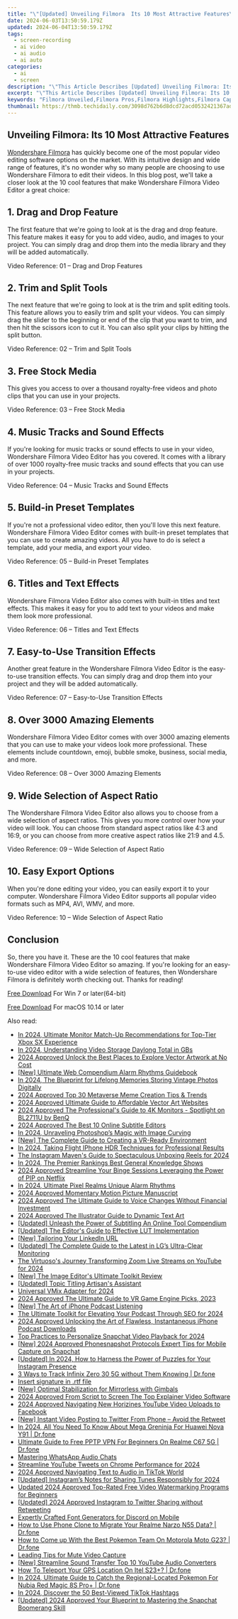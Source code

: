 ```yaml
---
title: "\"[Updated] Unveiling Filmora  Its 10 Most Attractive Features\""
date: 2024-06-03T13:50:59.179Z
updated: 2024-06-04T13:50:59.179Z
tags: 
  - screen-recording
  - ai video
  - ai audio
  - ai auto
categories: 
  - ai
  - screen
description: "\"This Article Describes [Updated] Unveiling Filmora: Its 10 Most Attractive Features\""
excerpt: "\"This Article Describes [Updated] Unveiling Filmora: Its 10 Most Attractive Features\""
keywords: "Filmora Unveiled,Filmora Pros,Filmora Highlights,Filmora Capabilities,Filmora Key Features,Filmora Premium SPECS,Filmora Top Attractions"
thumbnail: https://thmb.techidaily.com/3098d762b6d8dcd72acd0532421367ade2e95fba7b5406862c612e4d87ad3713.png
---
```


## Unveiling Filmora: Its 10 Most Attractive Features

[Wondershare Filmora](https://tools.techidaily.com/wondershare/filmora/download/) has quickly become one of the most popular video editing software options on the market. With its intuitive design and wide range of features, it's no wonder why so many people are choosing to use Wondershare Filmora to edit their videos. In this blog post, we'll take a closer look at the 10 cool features that make Wondershare Filmora Video Editor a great choice:

## 1\. Drag and Drop Feature

The first feature that we're going to look at is the drag and drop feature. This feature makes it easy for you to add video, audio, and images to your project. You can simply drag and drop them into the media library and they will be added automatically.

Video Reference: 01 – Drag and Drop Features

## 2\. Trim and Split Tools

The next feature that we're going to look at is the trim and split editing tools. This feature allows you to easily trim and split your videos. You can simply drag the slider to the beginning or end of the clip that you want to trim, and then hit the scissors icon to cut it. You can also split your clips by hitting the split button.

Video Reference: 02 – Trim and Split Tools

## 3\. Free Stock Media

This gives you access to over a thousand royalty-free videos and photo clips that you can use in your projects.

Video Reference: 03 – Free Stock Media

## 4\. Music Tracks and Sound Effects

If you're looking for music tracks or sound effects to use in your video, Wondershare Filmora Video Editor has you covered. It comes with a library of over 1000 royalty-free music tracks and sound effects that you can use in your projects.

Video Reference: 04 – Music Tracks and Sound Effects

## 5\. Build-in Preset Templates

If you're not a professional video editor, then you'll love this next feature. Wondershare Filmora Video Editor comes with built-in preset templates that you can use to create amazing videos. All you have to do is select a template, add your media, and export your video.

Video Reference: 05 – Build-in Preset Templates

## 6\. Titles and Text Effects

Wondershare Filmora Video Editor also comes with built-in titles and text effects. This makes it easy for you to add text to your videos and make them look more professional.

Video Reference: 06 – Titles and Text Effects

## 7\. Easy-to-Use Transition Effects

Another great feature in the Wondershare Filmora Video Editor is the easy-to-use transition effects. You can simply drag and drop them into your project and they will be added automatically.

Video Reference: 07 – Easy-to-Use Transition Effects

## 8\. Over 3000 Amazing Elements

Wondershare Filmora Video Editor comes with over 3000 amazing elements that you can use to make your videos look more professional. These elements include countdown, emoji, bubble smoke, business, social media, and more.

Video Reference: 08 – Over 3000 Amazing Elements

## 9\. Wide Selection of Aspect Ratio

The Wondershare Filmora Video Editor also allows you to choose from a wide selection of aspect ratios. This gives you more control over how your video will look. You can choose from standard aspect ratios like 4:3 and 16:9, or you can choose from more creative aspect ratios like 21:9 and 4.5.

Video Reference: 09 – Wide Selection of Aspect Ratio

## 10\. Easy Export Options

When you're done editing your video, you can easily export it to your computer. Wondershare Filmora Video Editor supports all popular video formats such as MP4, AVI, WMV, and more.

Video Reference: 10 – Wide Selection of Aspect Ratio

## Conclusion

So, there you have it. These are the 10 cool features that make Wondershare Filmora Video Editor so amazing. If you're looking for an easy-to-use video editor with a wide selection of features, then Wondershare Filmora is definitely worth checking out. Thanks for reading!

[Free Download](https://tools.techidaily.com/wondershare/filmora/download/) For Win 7 or later(64-bit)

[Free Download](https://tools.techidaily.com/wondershare/filmora/download/) For macOS 10.14 or later


<ins class="adsbygoogle"
     style="display:block"
     data-ad-format="autorelaxed"
     data-ad-client="ca-pub-7571918770474297"
     data-ad-slot="1223367746"></ins>

<ins class="adsbygoogle"
     style="display:block"
     data-ad-format="autorelaxed"
     data-ad-client="ca-pub-7571918770474297"
     data-ad-slot="1223367746"></ins>



<ins class="adsbygoogle"
     style="display:block"
     data-ad-client="ca-pub-7571918770474297"
     data-ad-slot="8358498916"
     data-ad-format="auto"
     data-full-width-responsive="true"></ins>




<span class="atpl-alsoreadstyle">Also read:</span>
<div><ul>
<li><a href="https://some-tips.techidaily.com/in-2024-ultimate-monitor-match-up-recommendations-for-top-tier-xbox-sx-experience/"><u>In 2024, Ultimate Monitor Match-Up  Recommendations for Top-Tier Xbox SX Experience</u></a></li>
<li><a href="https://some-tips.techidaily.com/in-2024-understanding-video-storage-daylong-total-in-gbs/"><u>In 2024, Understanding Video Storage  Daylong Total in GBs</u></a></li>
<li><a href="https://some-tips.techidaily.com/2024-approved-unlock-the-best-places-to-explore-vector-artwork-at-no-cost/"><u>2024 Approved  Unlock the Best Places to Explore Vector Artwork at No Cost</u></a></li>
<li><a href="https://some-tips.techidaily.com/new-ultimate-web-compendium-alarm-rhythms-guidebook/"><u>[New] Ultimate Web Compendium  Alarm Rhythms Guidebook</u></a></li>
<li><a href="https://some-tips.techidaily.com/in-2024-the-blueprint-for-lifelong-memories-storing-vintage-photos-digitally/"><u>In 2024, The Blueprint for Lifelong Memories  Storing Vintage Photos Digitally</u></a></li>
<li><a href="https://some-tips.techidaily.com/2024-approved-top-30-metaverse-meme-creation-tips-and-trends/"><u>2024 Approved  Top 30 Metaverse Meme Creation Tips & Trends</u></a></li>
<li><a href="https://some-tips.techidaily.com/2024-approved-ultimate-guide-to-affordable-vector-art-websites/"><u>2024 Approved  Ultimate Guide to Affordable Vector Art Websites</u></a></li>
<li><a href="https://some-tips.techidaily.com/2024-approved-the-professionals-guide-to-4k-monitors-spotlight-on-bl2711u-by-benq/"><u>2024 Approved  The Professional's Guide to 4K Monitors - Spotlight on BL2711U by BenQ</u></a></li>
<li><a href="https://some-tips.techidaily.com/2024-approved-the-best-10-online-subtitle-editors/"><u>2024 Approved  The Best 10 Online Subtitle Editors</u></a></li>
<li><a href="https://some-tips.techidaily.com/in-2024-unraveling-photoshops-magic-with-image-curving/"><u>In 2024, Unraveling Photoshop’s Magic with Image Curving</u></a></li>
<li><a href="https://some-tips.techidaily.com/new-the-complete-guide-to-creating-a-vr-ready-environment/"><u>[New] The Complete Guide to Creating a VR-Ready Environment</u></a></li>
<li><a href="https://some-tips.techidaily.com/in-2024-taking-flight-iphone-hdr-techniques-for-professional-results/"><u>In 2024, Taking Flight  IPhone HDR Techniques for Professional Results</u></a></li>
<li><a href="https://some-tips.techidaily.com/the-instagram-mavens-guide-to-spectaculous-unboxing-reels-for-2024/"><u>The Instagram Maven's Guide to Spectaculous Unboxing Reels for 2024</u></a></li>
<li><a href="https://some-tips.techidaily.com/in-2024-the-premier-rankings-best-general-knowledge-shows/"><u>In 2024, The Premier Rankings  Best General Knowledge Shows</u></a></li>
<li><a href="https://some-tips.techidaily.com/2024-approved-streamline-your-binge-sessions-leveraging-the-power-of-pip-on-netflix/"><u>2024 Approved  Streamline Your Binge Sessions  Leveraging the Power of PIP on Netflix</u></a></li>
<li><a href="https://some-tips.techidaily.com/in-2024-ultimate-pixel-realms-unique-alarm-rhythms/"><u>In 2024, Ultimate Pixel Realms  Unique Alarm Rhythms</u></a></li>
<li><a href="https://some-tips.techidaily.com/2024-approved-momentary-motion-picture-manuscript/"><u>2024 Approved  Momentary Motion Picture Manuscript</u></a></li>
<li><a href="https://some-tips.techidaily.com/2024-approved-the-ultimate-guide-to-voice-changes-without-financial-investment/"><u>2024 Approved  The Ultimate Guide to Voice Changes Without Financial Investment</u></a></li>
<li><a href="https://some-tips.techidaily.com/2024-approved-the-illustrator-guide-to-dynamic-text-art/"><u>2024 Approved  The Illustrator Guide to Dynamic Text Art</u></a></li>
<li><a href="https://some-tips.techidaily.com/updated-unleash-the-power-of-subtitling-an-online-tool-compendium/"><u>[Updated] Unleash the Power of Subtitling  An Online Tool Compendium</u></a></li>
<li><a href="https://some-tips.techidaily.com/updated-the-editors-guide-to-effective-lut-implementation/"><u>[Updated] The Editor's Guide to Effective LUT Implementation</u></a></li>
<li><a href="https://some-tips.techidaily.com/new-tailoring-your-linkedin-url/"><u>[New] Tailoring Your LinkedIn URL</u></a></li>
<li><a href="https://some-tips.techidaily.com/updated-the-complete-guide-to-the-latest-in-lgs-ultra-clear-monitoring/"><u>[Updated] The Complete Guide to the Latest in LG’s Ultra-Clear Monitoring</u></a></li>
<li><a href="https://some-tips.techidaily.com/the-virtuosos-journey-transforming-zoom-live-streams-on-youtube-for-2024/"><u>The Virtuoso's Journey  Transforming Zoom Live Streams on YouTube for 2024</u></a></li>
<li><a href="https://some-tips.techidaily.com/new-the-image-editors-ultimate-toolkit-review/"><u>[New] The Image Editor's Ultimate Toolkit Review</u></a></li>
<li><a href="https://some-tips.techidaily.com/updated-topic-titling-artisans-assistant/"><u>[Updated] Topic Titling Artisan's Assistant</u></a></li>
<li><a href="https://some-tips.techidaily.com/universal-vmix-adapter-for-2024/"><u>Universal VMix Adapter for 2024</u></a></li>
<li><a href="https://some-tips.techidaily.com/2024-approved-the-ultimate-guide-to-vr-game-engine-picks-2023/"><u>2024 Approved  The Ultimate Guide to VR Game Engine Picks, 2023</u></a></li>
<li><a href="https://some-tips.techidaily.com/new-the-art-of-iphone-podcast-listening/"><u>[New] The Art of iPhone Podcast Listening</u></a></li>
<li><a href="https://some-tips.techidaily.com/the-ultimate-toolkit-for-elevating-your-podcast-through-seo-for-2024/"><u>The Ultimate Toolkit for Elevating Your Podcast Through SEO for 2024</u></a></li>
<li><a href="https://some-tips.techidaily.com/2024-approved-unlocking-the-art-of-flawless-instantaneous-iphone-podcast-downloads/"><u>2024 Approved  Unlocking the Art of Flawless, Instantaneous iPhone Podcast Downloads</u></a></li>
<li><a href="https://some-tips.techidaily.com/top-practices-to-personalize-snapchat-video-playback-for-2024/"><u>Top Practices to Personalize Snapchat Video Playback for 2024</u></a></li>
<li><a href="https://snapchat-videos.techidaily.com/new-2024-approved-phonesnapshot-protocols-expert-tips-for-mobile-capture-on-snapchat/"><u>[New] 2024 Approved  Phonesnapshot Protocols  Expert Tips for Mobile Capture on Snapchat</u></a></li>
<li><a href="https://instagram-video-files.techidaily.com/updated-in-2024-how-to-harness-the-power-of-puzzles-for-your-instagram-presence/"><u>[Updated] In 2024, How to Harness the Power of Puzzles for Your Instagram Presence</u></a></li>
<li><a href="https://android-location-track.techidaily.com/3-ways-to-track-infinix-zero-30-5g-without-them-knowing-drfone-by-drfone-virtual-android/"><u>3 Ways to Track Infinix Zero 30 5G without Them Knowing | Dr.fone</u></a></li>
<li><a href="https://review-topics.techidaily.com/insert-signature-in-rtf-file-by-ldigisigner-sign-a-word-sign-a-word/"><u>Insert signature in .rtf file</u></a></li>
<li><a href="https://extra-approaches.techidaily.com/new-optimal-stabilization-for-mirrorless-with-gimbals/"><u>[New] Optimal Stabilization for Mirrorless with Gimbals</u></a></li>
<li><a href="https://ai-vdieo-software.techidaily.com/2024-approved-from-script-to-screen-the-top-explainer-video-software/"><u>2024 Approved From Script to Screen The Top Explainer Video Software</u></a></li>
<li><a href="https://youtube-help.techidaily.com/2024-approved-navigating-new-horizines-youtube-video-uploads-to-facebook/"><u>2024 Approved  Navigating New Horizines  YouTube Video Uploads to Facebook</u></a></li>
<li><a href="https://twitter-videos.techidaily.com/new-instant-video-posting-to-twitter-from-phone-avoid-the-retweet/"><u>[New] Instant Video Posting to Twitter From Phone – Avoid the Retweet</u></a></li>
<li><a href="https://android-pokemon-go.techidaily.com/in-2024-all-you-need-to-know-about-mega-greninja-for-huawei-nova-y91-drfone-by-drfone-virtual-android/"><u>In 2024, All You Need To Know About Mega Greninja For Huawei Nova Y91 | Dr.fone</u></a></li>
<li><a href="https://fake-location.techidaily.com/ultimate-guide-to-free-pptp-vpn-for-beginners-on-realme-c67-5g-drfone-by-drfone-virtual-android/"><u>Ultimate Guide to Free PPTP VPN For Beginners On Realme C67 5G | Dr.fone</u></a></li>
<li><a href="https://extra-lessons.techidaily.com/mastering-whatsapp-audio-chats/"><u>Mastering WhatsApp Audio Chats</u></a></li>
<li><a href="https://twitter-videos.techidaily.com/streamline-youtube-tweets-on-chrome-performance-for-2024/"><u>Streamline  YouTube Tweets on Chrome Performance for 2024</u></a></li>
<li><a href="https://tiktok-videos.techidaily.com/2024-approved-navigating-text-to-audio-in-tiktok-world/"><u>2024 Approved  Navigating Text to Audio in TikTok World</u></a></li>
<li><a href="https://instagram-clips.techidaily.com/updated-instagrams-notes-for-sharing-tunes-responsibly-for-2024/"><u>[Updated] Instagram’s Notes for Sharing Tunes Responsibly for 2024</u></a></li>
<li><a href="https://smart-video-creator.techidaily.com/updated-2024-approved-top-rated-free-video-watermarking-programs-for-beginners/"><u>Updated 2024 Approved Top-Rated Free Video Watermarking Programs for Beginners</u></a></li>
<li><a href="https://twitter-videos.techidaily.com/updated-2024-approved-instagram-to-twitter-sharing-without-retweeting/"><u>[Updated] 2024 Approved  Instagram to Twitter  Sharing without Retweeting</u></a></li>
<li><a href="https://discord-videos.techidaily.com/expertly-crafted-font-generators-for-discord-on-mobile/"><u>Expertly Crafted Font Generators for Discord on Mobile</u></a></li>
<li><a href="https://android-transfer.techidaily.com/how-to-use-phone-clone-to-migrate-your-realme-narzo-n55-data-drfone-by-drfone-transfer-from-android-transfer-from-android/"><u>How to Use Phone Clone to Migrate Your Realme Narzo N55 Data? | Dr.fone</u></a></li>
<li><a href="https://android-pokemon-go.techidaily.com/how-to-come-up-with-the-best-pokemon-team-on-motorola-moto-g23-drfone-by-drfone-virtual-android/"><u>How to Come up With the Best Pokemon Team On Motorola Moto G23? | Dr.fone</u></a></li>
<li><a href="https://video-capture.techidaily.com/leading-tips-for-mute-video-capture/"><u>Leading Tips for Mute Video Capture</u></a></li>
<li><a href="https://youtube-stream.techidaily.com/new-streamline-sound-transfer-top-10-youtube-audio-converters/"><u>[New] Streamline Sound Transfer  Top 10 YouTube Audio Converters</u></a></li>
<li><a href="https://change-location.techidaily.com/how-to-teleport-your-gps-location-on-itel-s23plus-drfone-by-drfone-virtual-android/"><u>How To Teleport Your GPS Location On Itel S23+? | Dr.fone</u></a></li>
<li><a href="https://pokemon-go-android.techidaily.com/in-2024-ultimate-guide-to-catch-the-regional-located-pokemon-for-nubia-red-magic-8s-proplus-drfone-by-drfone-virtual-android/"><u>In 2024, Ultimate Guide to Catch the Regional-Located Pokemon For Nubia Red Magic 8S Pro+ | Dr.fone</u></a></li>
<li><a href="https://tiktok-video-files.techidaily.com/in-2024-discover-the-50-best-viewed-tiktok-hashtags/"><u>In 2024, Discover the 50 Best-Viewed TikTok Hashtags</u></a></li>
<li><a href="https://snapchat-videos.techidaily.com/updated-2024-approved-your-blueprint-to-mastering-the-snapchat-boomerang-skill/"><u>[Updated] 2024 Approved  Your Blueprint to Mastering the Snapchat Boomerang Skill</u></a></li>
</ul></div>
